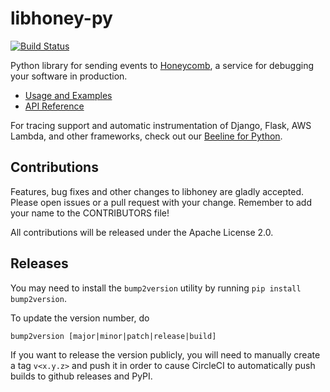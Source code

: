 # libhoney-py

[![Build Status](https://circleci.com/gh/honeycombio/libhoney-py.svg?style=svg)](https://app.circleci.com/pipelines/github/honeycombio/libhoney-py)

Python library for sending events to [Honeycomb](https://honeycomb.io), a service for debugging your software in production.

- [Usage and Examples](https://docs.honeycomb.io/sdk/python/)
- [API Reference](https://honeycombio.github.io/libhoney-py/)

For tracing support and automatic instrumentation of Django, Flask, AWS Lambda, and other frameworks, check out our [Beeline for Python](https://github.com/honeycombio/beeline-python).

## Contributions

Features, bug fixes and other changes to libhoney are gladly accepted. Please
open issues or a pull request with your change. Remember to add your name to the
CONTRIBUTORS file!

All contributions will be released under the Apache License 2.0.

## Releases

You may need to install the `bump2version` utility by running `pip install bump2version`.

To update the version number, do

```
bump2version [major|minor|patch|release|build]
```

If you want to release the version publicly, you will need to manually create a tag `v<x.y.z>` and push it in order to
cause CircleCI to automatically push builds to github releases and PyPI.
